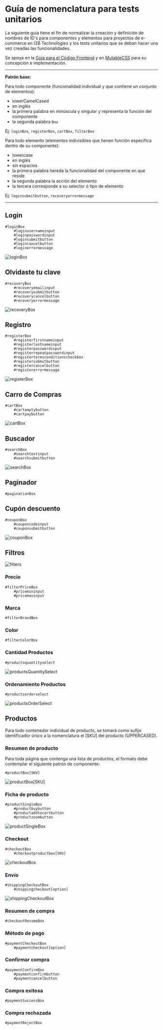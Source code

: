 Guía de nomenclatura para tests unitarios
=====

La siguiente guía tiene el fin de normalizar la creación y definición de nombres de ID's para componentes y elementos para proyectos de e-commerce en I2B Technologies y los tests unitarios que se deban hacer una vez creadas las funcionalidades. 

Se apoya en la [Guía para el Código Frontend](README.md) y en [MutableCSS](mutable-css.md) para su concepción e implementación.

---

**Patrón base:** 

Para todo componente (funcionalidad individual y que contiene un conjunto de elementos):
- lowerCamelCased
- en inglés
- la primera palabra en minúscula y singular y representa la función del componente
- la segunda palabra `Box`

Ej: `loginBox`, `registerBox`, `cartBox`, `filterBox`

Para todo elemento (elementos indivisibles que tienen función específica dentro de su componente):
- lowercase
- en inglés
- sin espacios
- la primera palabra hereda la funcionalidad del componente en que reside
- la segunda palabra la acción del elemento
- la tercera corresponde a su selector ó tipo de elemento

Ej: `loginsubmitbutton`, `recoveryerrormessage`

---

## Login
```
#loginBox
    #loginusernameinput
    #loginpasswordinput
    #loginsubmitbutton
    #logincancelbutton
    #loginerrormessage
```

![loginBox](images/loginBox.png)

## Olvidaste tu clave
```
#recoveryBox
    #recoveryemailinput
    #recoverysubmitbutton
    #recoverycancelbutton
    #recoveryerrormessage
```

![recoveryBox](images/recoveryBox.png)

## Registro
```
#registerBox
    #registerfirstnameinput
    #registerlastnameinput
    #registerpasswordinput
    #registerrepeatpasswordinput
    #registertermsconditionscheckbox
    #registersubmitbutton
    #registercancelbutton
    #registererrormessage
```

![registerBox](images/registerBox.png)

## Carro de Compras

```
#cartBox
    #cartemptybutton
    #cartpaybutton
```

![cartBox](images/cartBox.png)

## Buscador
```
#searchBox
    #searchtextinput
    #searchsubmitbutton
```

![searchBox](images/searchBox.png)

## Paginador
```
#paginationBox
```

## Cupón descuento
```
#couponBox
    #couponcodeinput
    #couponsubmitbutton
```

![couponBox](images/couponBox.png)

## Filtros

![filters](images/filters.png)

### Precio
```
#filterPriceBox
    #pricemininput
    #pricemaxinput
```

### Marca
```
#filterBrandBox
```

### Color
```
#filterColorBox
```

### Cantidad Productos 
```
#productsquantityselect
```

![productsQuantitySelect](images/productsQuantitySelect.png)

### Ordenamiento Productos
```
#productsorderselect
```

![productsOrderSelect](images/productsOrderSelect.png)

## Productos

Para todo contenedor individual de producto, se tomará como sufijo identificador único a la nomenclatura el [SKU] del producto (UPPERCASED).

### Resumen de producto

Para toda página que contenga una lista de productos, el formato debe contemplar el siguiente patrón de componente:

```
#productBox[SKU]
```

![productBox[SKU]](images/productBox[SKU].png)

### Ficha de producto

```
#productSingleBox
    #productbuybutton
    #productaddtocartbutton
    #productzoombutton
```

![productSingleBox](images/productSingleBox.png)

### Checkout

```
#checkoutBox
    #checkoutproductbox[SKU]
```

![checkoutBox](images/checkoutBox.png)

### Envío

```
#shippingCheckoutBox
    #shippingcheckout[option]
```

![shippingCheckoutBox](images/shippingCheckoutBox.png)

### Resumen de compra

```
#checkoutResumeBox
```

### Método de pago

```
#paymentCheckoutBox
	#paymentcheckout[option]
```

### Confirmar compra

```
#paymentConfirmBox
	#paymentconfirmbutton
	#paymentcancelbutton
```

### Compra exitosa

```
#paymentSuccessBox
```

### Compra rechazada

```
#paymentRejectBox
```
